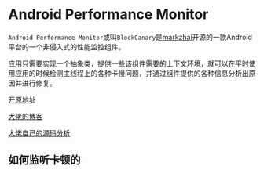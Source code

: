 # Android Performance Monitor

`Android Performance Monitor`或叫`BlockCanary`是[markzhai](https://github.com/markzhai)开源的一款Android平台的一个非侵入式的性能监控组件。

应用只需要实现一个抽象类，提供一些该组件需要的上下文环境，就可以在平时使用应用的时候检测主线程上的各种卡慢问题，并通过组件提供的各种信息分析出原因并进行修复。

[开原地址](https://github.com/markzhai/AndroidPerformanceMonitor)

[大佬的博客](https://blog.zhaiyifan.cn/)

[大佬自己的源码分析](http://blog.zhaiyifan.cn/2016/01/16/BlockCanaryTransparentPerformanceMonitor/)

## 如何监听卡顿的

